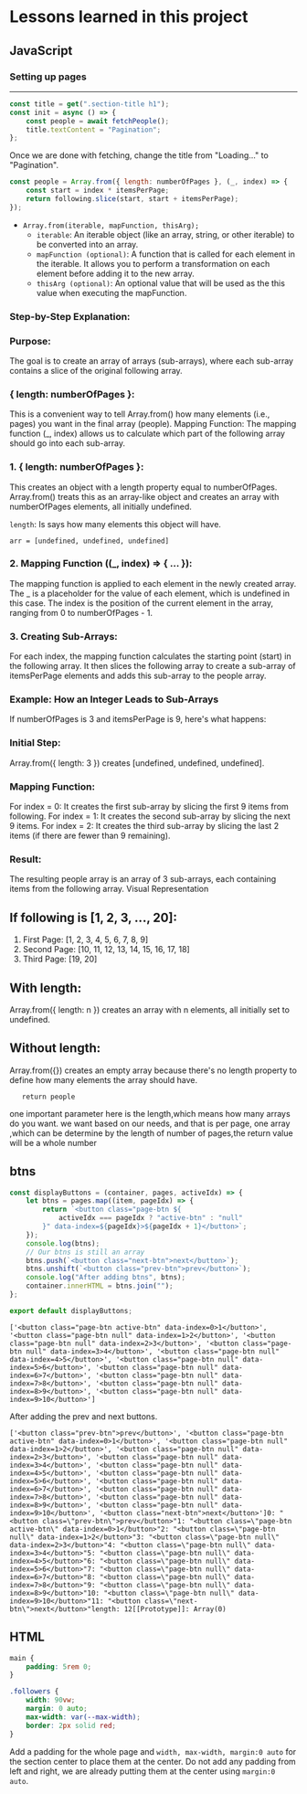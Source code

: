 <h1>Lessons learned in this project</h1>

## JavaScript

### Setting up pages

<hr>

```js
const title = get(".section-title h1");
const init = async () => {
	const people = await fetchPeople();
	title.textContent = "Pagination";
};
```

Once we are done with fetching, change the title from "Loading..." to "Pagination".

```js
const people = Array.from({ length: numberOfPages }, (_, index) => {
	const start = index * itemsPerPage;
	return following.slice(start, start + itemsPerPage);
});
```

- `Array.from(iterable, mapFunction, thisArg);`
  - `iterable`: An iterable object (like an array, string, or other iterable) to be converted into an array.
  - `mapFunction (optional)`: A function that is called for each element in the iterable. It allows you to perform a transformation on each element before adding it to the new array.
  - `thisArg (optional)`: An optional value that will be used as the this value when executing the mapFunction.

### Step-by-Step Explanation:

### Purpose:

The goal is to create an array of arrays (sub-arrays), where each sub-array contains a slice of the original following array.

### { length: numberOfPages }:

This is a convenient way to tell Array.from() how many elements (i.e., pages) you want in the final array (people).
Mapping Function: The mapping function (\_, index) allows us to calculate which part of the following array should go into each sub-array.

### 1. { length: numberOfPages }:

This creates an object with a length property equal to numberOfPages.
Array.from() treats this as an array-like object and creates an array with numberOfPages elements, all initially undefined.

`length`: Is says how many elements this object will have.

`arr = [undefined, undefined, undefined]`

### 2. Mapping Function ((\_, index) => { ... }):

The mapping function is applied to each element in the newly created array.
The \_ is a placeholder for the value of each element, which is undefined in this case.
The index is the position of the current element in the array, ranging from 0 to numberOfPages - 1.

### 3. Creating Sub-Arrays:

For each index, the mapping function calculates the starting point (start) in the following array.
It then slices the following array to create a sub-array of itemsPerPage elements and adds this sub-array to the people array.

### Example: How an Integer Leads to Sub-Arrays

If numberOfPages is 3 and itemsPerPage is 9, here's what happens:

### Initial Step:

Array.from({ length: 3 }) creates [undefined, undefined, undefined].

### Mapping Function:

For index = 0: It creates the first sub-array by slicing the first 9 items from following.
For index = 1: It creates the second sub-array by slicing the next 9 items.
For index = 2: It creates the third sub-array by slicing the last 2 items (if there are fewer than 9 remaining).

### Result:

The resulting people array is an array of 3 sub-arrays, each containing items from the following array.
Visual Representation

## If following is [1, 2, 3, ..., 20]:

1. First Page: [1, 2, 3, 4, 5, 6, 7, 8, 9]
2. Second Page: [10, 11, 12, 13, 14, 15, 16, 17, 18]
3. Third Page: [19, 20]

## With length:

Array.from({ length: n }) creates an array with n elements, all initially set to undefined.

## Without length:

Array.from({}) creates an empty array because there's no length property to define how many elements the array should have.

`	return people` <P> one important parameter here is the length,which means how many arrays do you want.
we want based on our needs, and that is per page, one array ,which can be determine by the length of number of pages,the return value will be a whole number</P>

## btns

```js
const displayButtons = (container, pages, activeIdx) => {
	let btns = pages.map((item, pageIdx) => {
		return `<button class="page-btn ${
			activeIdx === pageIdx ? "active-btn" : "null"
		}" data-index=${pageIdx}>${pageIdx + 1}</button>`;
	});
	console.log(btns);
	// Our btns is still an array
	btns.push(`<button class="next-btn">next</button>`);
	btns.unshift(`<button class="prev-btn">prev</button>`);
	console.log("After adding btns", btns);
	container.innerHTML = btns.join("");
};

export default displayButtons;
```

```text
['<button class="page-btn active-btn" data-index=0>1</button>', '<button class="page-btn null" data-index=1>2</button>', '<button class="page-btn null" data-index=2>3</button>', '<button class="page-btn null" data-index=3>4</button>', '<button class="page-btn null" data-index=4>5</button>', '<button class="page-btn null" data-index=5>6</button>', '<button class="page-btn null" data-index=6>7</button>', '<button class="page-btn null" data-index=7>8</button>', '<button class="page-btn null" data-index=8>9</button>', '<button class="page-btn null" data-index=9>10</button>']
```

After adding the prev and next buttons.

```text
['<button class="prev-btn">prev</button>', '<button class="page-btn active-btn" data-index=0>1</button>', '<button class="page-btn null" data-index=1>2</button>', '<button class="page-btn null" data-index=2>3</button>', '<button class="page-btn null" data-index=3>4</button>', '<button class="page-btn null" data-index=4>5</button>', '<button class="page-btn null" data-index=5>6</button>', '<button class="page-btn null" data-index=6>7</button>', '<button class="page-btn null" data-index=7>8</button>', '<button class="page-btn null" data-index=8>9</button>', '<button class="page-btn null" data-index=9>10</button>', '<button class="next-btn">next</button>']0: "<button class=\"prev-btn\">prev</button>"1: "<button class=\"page-btn active-btn\" data-index=0>1</button>"2: "<button class=\"page-btn null\" data-index=1>2</button>"3: "<button class=\"page-btn null\" data-index=2>3</button>"4: "<button class=\"page-btn null\" data-index=3>4</button>"5: "<button class=\"page-btn null\" data-index=4>5</button>"6: "<button class=\"page-btn null\" data-index=5>6</button>"7: "<button class=\"page-btn null\" data-index=6>7</button>"8: "<button class=\"page-btn null\" data-index=7>8</button>"9: "<button class=\"page-btn null\" data-index=8>9</button>"10: "<button class=\"page-btn null\" data-index=9>10</button>"11: "<button class=\"next-btn\">next</button>"length: 12[[Prototype]]: Array(0)
```

## HTML

```css
main {
	padding: 5rem 0;
}

.followers {
	width: 90vw;
	margin: 0 auto;
	max-width: var(--max-width);
	border: 2px solid red;
}
```

Add a padding for the whole page and `width, max-width, margin:0 auto` for the section center to place them at the center.
Do not add any padding from left and right, we are already putting them at the center using `margin:0 auto`.

